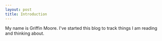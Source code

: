 ```yaml
---
layout: post
title: Introduction
---
```


My name is Griffin Moore. I've started this blog to track things I am reading and thinking about.
